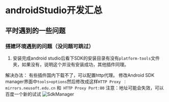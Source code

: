 # androidStudio开发汇总

## 平时遇到的一些问题

### 搭建环境遇到的问题（没问题可跳过）
1. 安装完成android studio后看下SDK的安装目录有没有`platform-tools`文件夹，如果没有，说明这个并没有安装成功，其他插件同理。

解决办法：
有些插件国内下载不了，可以配置http代理。
修改Android SDK manager界面中`tools>options`然后修改成这样`HTTP Proxy ：mirrors.neusoft.edu.cn` 和` HTTP Proxy Port:80`
注意：地址可能会失效，可以百度一个新的试试
![SdkManager](img/SdkManager.png)